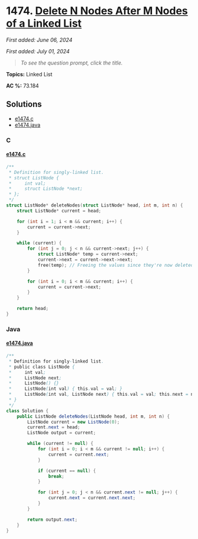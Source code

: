 # 1474. [Delete N Nodes After M Nodes of a Linked List](<https://leetcode.com/problems/delete-n-nodes-after-m-nodes-of-a-linked-list>)

*First added: June 06, 2024*

*First added: July 01, 2024*


> *To see the question prompt, click the title.*

**Topics:** Linked List

**AC %:** 73.184


## Solutions

- [e1474.c](<../my-submissions/e1474.c>)
- [e1474.java](<../my-submissions/e1474.java>)
### C
#### [e1474.c](<../my-submissions/e1474.c>)
```C
/**
 * Definition for singly-linked list.
 * struct ListNode {
 *     int val;
 *     struct ListNode *next;
 * };
 */
struct ListNode* deleteNodes(struct ListNode* head, int m, int n) {
    struct ListNode* current = head;

    for (int i = 1; i < m && current; i++) {
        current = current->next;
    }

    while (current) {
        for (int j = 0; j < n && current->next; j++) {
            struct ListNode* temp = current->next;
            current->next = current->next->next;
            free(temp); // Freeing the values since they're now deleted
        }

        for (int i = 0; i < m && current; i++) {
            current = current->next;
        }
    }

    return head;
}
```

### Java
#### [e1474.java](<../my-submissions/e1474.java>)
```Java
/**
 * Definition for singly-linked list.
 * public class ListNode {
 *     int val;
 *     ListNode next;
 *     ListNode() {}
 *     ListNode(int val) { this.val = val; }
 *     ListNode(int val, ListNode next) { this.val = val; this.next = next; }
 * }
 */
class Solution {
    public ListNode deleteNodes(ListNode head, int m, int n) {
        ListNode current = new ListNode(0);
        current.next = head;
        ListNode output = current;

        while (current != null) {
            for (int i = 0; i < m && current != null; i++) {
                current = current.next;
            }

            if (current == null) {
                break;
            }

            for (int j = 0; j < n && current.next != null; j++) {
                current.next = current.next.next;
            }
        }

        return output.next;
    }
}
```

